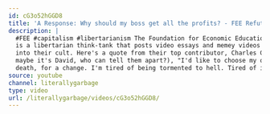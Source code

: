 ```yaml
---
id: cG3o52hGGD8
title: 'A Response: Why should my boss get all the profits? - FEE Refuted'
description: |
  #FEE #capitalism #libertarianism The Foundation for Economic Education
  is a libertarian think-tank that posts video essays and memey videos to lure tweens
  into their cult. Here's a quote from their top contributor, Charles G. Koch (or
  maybe it's David, who can tell them apart?), "I'd like to choose my own kind of
  death, for a change. I'm tired of being tormented to hell. Tired of it."
source: youtube
channel: literallygarbage
type: video
url: /literallygarbage/videos/cG3o52hGGD8/
---
```

